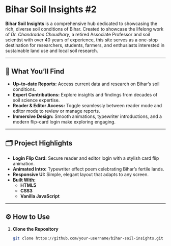# Bihar Soil Insights #2

**Bihar Soil Insights** is a comprehensive hub dedicated to showcasing the rich, diverse soil conditions of Bihar. Created to showcase the lifelong work of *Dr. Chandradeo Choudhary*, a retired Associate Professor and soil scientist with over 40 years of experience, this site serves as a one-stop destination for researchers, students, farmers, and enthusiasts interested in sustainable land use and local soil research.

---

## 🌱 What You’ll Find

- **Up-to-date Reports:** Access current data and research on Bihar’s soil conditions.
- **Expert Contributions:** Explore insights and findings from decades of soil science expertise.
- **Reader & Editor Access:** Toggle seamlessly between reader mode and editor mode to review or manage reports.
- **Immersive Design:** Smooth animations, typewriter introductions, and a modern flip-card login make exploring engaging.

---

## 🗂️ Project Highlights

- **Login Flip Card:** Secure reader and editor login with a stylish card flip animation.
- **Animated Intro:** Typewriter effect poem celebrating Bihar’s fertile lands.
- **Responsive UI:** Simple, elegant layout that adapts to any screen.
- **Built With:**  
  - **HTML5**  
  - **CSS3**  
  - **Vanilla JavaScript**

---

## ⚙️ How to Use

1. **Clone the Repository**
   ```bash
   git clone https://github.com/your-username/bihar-soil-insights.git
